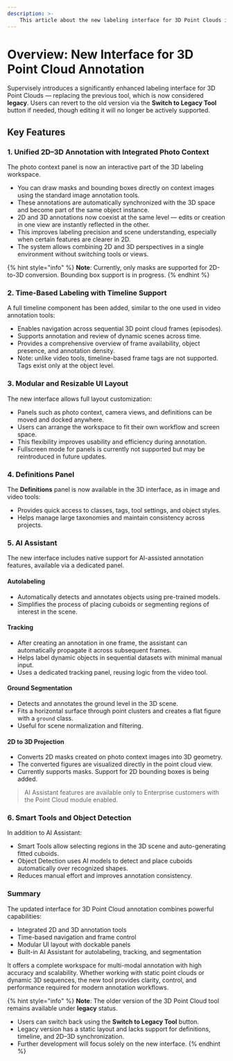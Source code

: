 ```yaml
---
description: >-
    This article about the new labeling interface for 3D Point Clouds in Supervisely that introduces a significantly enhanced workflow, offering extended functionality and improved usability.
---
```


# Overview: New Interface for 3D Point Cloud Annotation

Supervisely introduces a significantly enhanced labeling interface for 3D Point Clouds — replacing the previous tool, which is now considered **legacy**. Users can revert to the old version via the **Switch to Legacy Tool** button if needed, though editing it will no longer be actively supported.

## Key Features

### 1. Unified 2D–3D Annotation with Integrated Photo Context

The photo context panel is now an interactive part of the 3D labeling workspace.

- You can draw masks and bounding boxes directly on context images using the standard image annotation tools.
- These annotations are automatically synchronized with the 3D space and become part of the same object instance.
- 2D and 3D annotations now coexist at the same level — edits or creation in one view are instantly reflected in the other.
- This improves labeling precision and scene understanding, especially when certain features are clearer in 2D.
- The system allows combining 2D and 3D perspectives in a single environment without switching tools or views.

{% hint style="info" %}
**Note**: Currently, only masks are supported for 2D-to-3D conversion. Bounding box support is in progress.
{% endhint %}

### 2. Time-Based Labeling with Timeline Support

A full timeline component has been added, similar to the one used in video annotation tools:

- Enables navigation across sequential 3D point cloud frames (episodes).
- Supports annotation and review of dynamic scenes across time.
- Provides a comprehensive overview of frame availability, object presence, and annotation density.
- Note: unlike video tools, timeline-based frame tags are not supported. Tags exist only at the object level.

### 3. Modular and Resizable UI Layout

The new interface allows full layout customization:

- Panels such as photo context, camera views, and definitions can be moved and docked anywhere.
- Users can arrange the workspace to fit their own workflow and screen space.
- This flexibility improves usability and efficiency during annotation.
- Fullscreen mode for panels is currently not supported but may be reintroduced in future updates.

### 4. Definitions Panel

The **Definitions** panel is now available in the 3D interface, as in image and video tools:

- Provides quick access to classes, tags, tool settings, and object styles.
- Helps manage large taxonomies and maintain consistency across projects.

### 5. AI Assistant

The new interface includes native support for AI-assisted annotation features, available via a dedicated panel.

#### Autolabeling

- Automatically detects and annotates objects using pre-trained models.
- Simplifies the process of placing cuboids or segmenting regions of interest in the scene.

#### Tracking

- After creating an annotation in one frame, the assistant can automatically propagate it across subsequent frames.
- Helps label dynamic objects in sequential datasets with minimal manual input.
- Uses a dedicated tracking panel, reusing logic from the video tool.

#### Ground Segmentation

- Detects and annotates the ground level in the 3D scene.
- Fits a horizontal surface through point clusters and creates a flat figure with a `ground` class.
- Useful for scene normalization and filtering.

#### 2D to 3D Projection

- Converts 2D masks created on photo context images into 3D geometry.
- The converted figures are visualized directly in the point cloud view.
- Currently supports masks. Support for 2D bounding boxes is being added.

> AI Assistant features are available only to Enterprise customers with the Point Cloud module enabled.

### 6. Smart Tools and Object Detection

In addition to AI Assistant:

- Smart Tools allow selecting regions in the 3D scene and auto-generating fitted cuboids.
- Object Detection uses AI models to detect and place cuboids automatically over recognized shapes.
- Reduces manual effort and improves annotation consistency.

### Summary

The updated interface for 3D Point Cloud annotation combines powerful capabilities:

- Integrated 2D and 3D annotation tools
- Time-based navigation and frame control
- Modular UI layout with dockable panels
- Built-in AI Assistant for autolabeling, tracking, and segmentation

It offers a complete workspace for multi-modal annotation with high accuracy and scalability. Whether working with static point clouds or dynamic 3D sequences, the new tool provides clarity, control, and performance required for modern annotation workflows.

{% hint style="info" %}
**Note**: The older version of the 3D Point Cloud tool remains available under **legacy** status.

- Users can switch back using the **Switch to Legacy Tool** button.
- Legacy version has a static layout and lacks support for definitions, timeline, and 2D–3D synchronization.
- Further development will focus solely on the new interface.
{% endhint %}